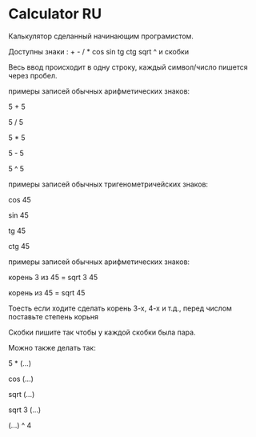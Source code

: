 # Calculator RU

Калькулятор сделанный начинающим програмистом.

Доступны знаки : + - / * cos sin tg ctg sqrt ^ и скобки

Весь ввод происходит в одну строку, каждый символ/число пишется через пробел.

примеры запиcей обычных арифметических знаков:

5 + 5

5 / 5

5 * 5

5 - 5

5 ^ 5

      
примеры запиcей обычных тригенометричейских знаков:

cos 45

sin 45

tg 45

ctg 45

      
примеры запиcей обычных арифметических знаков:

корень 3 из 45 = sqrt 3 45

корень из 45 = sqrt 45

Тоесть если ходите сделать корень 3-х, 4-х и т.д., перед числом поставьте степень корьня


Cкобки пишите так чтобы у каждой скобки была пара.


Можно также делать так:

5 * (...)

cos (...)

sqrt (...)

sqrt 3 (...)

(...) ^ 4





